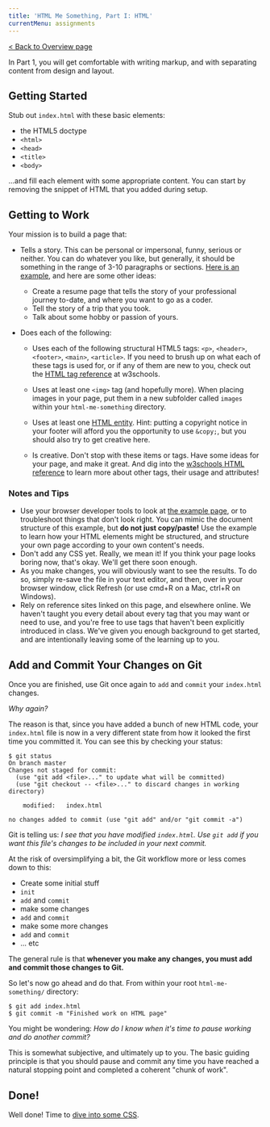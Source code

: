 ```yaml
---
title: 'HTML Me Something, Part I: HTML'
currentMenu: assignments
---
```


[< Back to Overview page](..)

In Part 1, you will get comfortable with writing markup, and with separating content from design and layout.

## Getting Started

Stub out `index.html` with these basic elements:

- the HTML5 doctype
- `<html>`
- `<head>`
- `<title>`
- `<body>`

...and fill each element with some appropriate content. You can start by removing the snippet of HTML that you added during setup.

## Getting to Work

Your mission is to build a page that:

* Tells a story. This can be personal or impersonal, funny, serious or neither. You can do whatever you like, but generally, it should be something in the range of 3-10 paragraphs or sections. [Here is an example](http://education.launchcode.org/html-me-something/submissions/chrisbay/index-nocss.html), and here are some other ideas:

	- Create a resume page that tells the story of your professional journey to-date, and where you want to go as a coder.
	- Tell the story of a trip that you took.
	- Talk about some hobby or passion of yours.


* Does each of the following:

	- Uses each of the following structural HTML5 tags: `<p>`, `<header>`, `<footer>`, `<main>`, `<article>`. If you need to brush up on what each of these tags is used for, or if any of them are new to you, check out the [HTML tag reference](http://www.w3schools.com/tags/default.asp) at w3schools.

	- Uses at least one `<img>` tag (and hopefully more). When placing images in your page, put them in a new subfolder called `images` within your `html-me-something` directory.

	- Uses at least one [HTML entity](http://www.w3schools.com/html/html_entities.asp). Hint: putting a copyright notice in your footer will afford you the opportunity to use `&copy;`, but you should also try to get creative here.

	- Is creative. Don't stop with these items or tags. Have some ideas for your page, and make it great. And dig into the [w3schools HTML reference](http://www.w3schools.com/tags/default.asp) to learn more about other tags, their usage and attributes!

### Notes and Tips

* Use your browser developer tools to look at [the example page](http://education.launchcode.org/html-me-something/submissions/chrisbay/index-nocss.html), or to troubleshoot things that don't look right. You can mimic the document structure of this example, but **do not just copy/paste!** Use the example to learn how your HTML elements might be structured, and structure your own page according to your own content's needs.
* Don't add any CSS yet. Really, we mean it! If you think your page looks boring now, that's okay. We'll get there soon enough.
* As you make changes, you will obviously want to see the results. To do so, simply re-save the file in your text editor, and then, over in your browser window, click Refresh (or use cmd+R on a Mac, ctrl+R on Windows).
* Rely on reference sites linked on this page, and elsewhere online. We haven't taught you every detail about every tag that you may want or need to use, and you're free to use tags that haven't been explicitly introduced in class. We've given you enough background to get started, and are intentionally leaving some of the learning up to you.

## Add and Commit Your Changes on Git

Once you are finished, use Git once again to `add` and `commit` your `index.html` changes.

*Why again?*

The reason is that, since you have added a bunch of new HTML code, your `index.html` file is now in a very different state from how it looked the first time you committed it. You can see this by checking your status:

```nohighlight
$ git status
On branch master
Changes not staged for commit:
  (use "git add <file>..." to update what will be committed)
  (use "git checkout -- <file>..." to discard changes in working directory)

	modified:   index.html

no changes added to commit (use "git add" and/or "git commit -a")
```

Git is telling us: *I see that you have modified `index.html`. Use `git add` if you want this file's changes to be included in your next commit.*

At the risk of oversimplifying a bit, the Git workflow more or less comes down to this:

- Create some initial stuff
- `init`
- `add` and `commit`
- make some changes
- `add` and `commit`
- make some more changes
- `add` and `commit`
- ... etc

The general rule is that **whenever you make any changes, you must add and commit those changes to Git.**

So let's now go ahead and do that. From within your root `html-me-something/` directory:

```nohighlight
$ git add index.html
$ git commit -m "Finished work on HTML page"
```

You might be wondering: *How do I know when it's time to pause working and do another commit?*

This is somewhat subjective, and ultimately up to you. The basic guiding principle is that you should pause and commit any time you have reached a natural stopping point and completed a coherent "chunk of work".

## Done!

Well done! Time to [dive into some CSS](./part2-css/).
